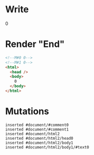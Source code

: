 # Write
  <!M#0 0><!M#1 0>0


# Render "End"
```html
<!--M#0 0-->
<!--M#1 0-->
<html>
  <head />
  <body>
    0
  </body>
</html>
```

# Mutations
```
inserted #document/#comment0
inserted #document/#comment1
inserted #document/html2
inserted #document/html2/head0
inserted #document/html2/body1
inserted #document/html2/body1/#text0
```